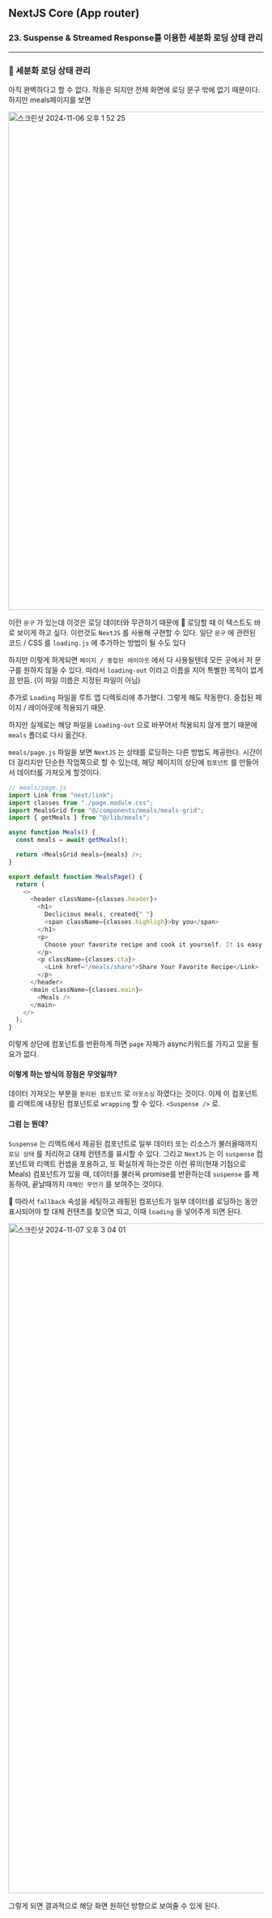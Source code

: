 ## NextJS Core (App router)

### 23. Suspense & Streamed Response를 이용한 세분화 로딩 상태 관리

---

### 📌 세분화 로딩 상태 관리

아직 완벽하다고 할 수 없다.
작동은 되지만 전체 화면에 로딩 문구 밖에 없기 때문이다.
하지만 meals페이지를 보면

<img width="984" alt="스크린샷 2024-11-06 오후 1 52 25" src="https://github.com/user-attachments/assets/1e074b9f-3328-4776-af6c-ef8e28ca14d6">

이런 `문구` 가 있는데 이것은 로딩 데이터와 무관하기 때문에 📍 로딩할 때 이 텍스트도 바로 보이게 하고 싶다. 이런것도 `NextJS` 를 사용해 구현할 수 있다.
일단 `문구` 에 관련된 코드 / CSS 를 `loading.js` 에 추가하는 방법이 될 수도 있다

하지만 이렇게 하게되면 `페이지 / 중첩된 레이아웃` 에서 다 사용될텐데 모든 곳에서 저 문구를 원하지 않을 수 있다. 따라서 `loading-out` 이라고 이름을 지어 특별한 목적이 없게끔 만듬. (이 파일 이름은 지정된 파일이 아님)

추가로 `Loading` 파일을 루트 앱 디렉토리에 추가했다. 그렇게 해도 작동한다. 중첩된 페이지 / 레이아웃에 적용되기 때문.

하지만 실제로는 해당 파일을 `Loading-out` 으로 바꾸어서 적용되지 않게 했기 때문에 `meals` 폴더로 다시 옮긴다.

`meals/page.js` 파일을 보면 `NextJS` 는 상태를 로딩하는 다른 방법도 제공한다.
시간이 더 걸리지만 단순한 작업쪽으로 할 수 있는데, 해당 페이지의 상단에 `컴포넌트` 를 만들어서 데이터를 가져오게 할것이다.

```js
// meals/page.js
import Link from "next/link";
import classes from "./page.module.css";
import MealsGrid from "@/components/meals/meals-grid";
import { getMeals } from "@/lib/meals";

async function Meals() {
  const meals = await getMeals();

  return <MealsGrid meals={meals} />;
}

export default function MealsPage() {
  return (
    <>
      <header className={classes.header}>
        <h1>
          Declicious meals, created{" "}
          <span className={classes.highligh}>by you</span>
        </h1>
        <p>
          Choose your favorite recipe and cook it yourself. It is easy and fun!
        </p>
        <p className={classes.cta}>
          <Link href="/meals/share">Share Your Favorite Recipe</Link>
        </p>
      </header>
      <main className={classes.main}>
        <Meals />
      </main>
    </>
  );
}
```

이렇게 상단에 컴포넌트를 반환하게 하면 `page` 자체가 async키워드를 가지고 있을 필요가 없다.

#### 이렇게 하는 방식의 장점은 무엇일까?

데이터 가져오는 부분을 `분리된 컴포넌트` 로 `아웃소싱` 하였다는 것이다.
이제 이 컴포넌트를 리액트에 내장된 컴포넌트로 `wrapping` 할 수 있다. `<Suspense />` 로.

#### 그럼 <Suspense />는 뭔데?

`Suspense` 는 리액트에서 제공된 컴포넌트로 일부 데이터 또는 리소스가 불러올때까지 `로딩 상태` 를 처리하고 대체 컨텐츠를 표시할 수 있다.
그리고 `NextJS` 는 이 `suspense` 컴포넌트와 리액트 컨셉을 포용하고, 또 확실하게 하는것은 이런 류의(현재 기점으로 Meals) 컴포넌트가 있을 때, 데이터를 불러옥 promise를 반환하는데 `suspense` 를 제동하여, 끝날때까지 `대체인 무언가` 를 보여주는 것이다.

📍 따라서 `fallback` 속성을 세팅하고 래핑된 컴포넌트가 일부 데이터를 로딩하는 동안 표시되어야 할 대체 컨텐츠를 찾으면 되고, 이때 `loading` 을 넣어주게 되면 된다.

<img width="1323" alt="스크린샷 2024-11-07 오후 3 04 01" src="https://github.com/user-attachments/assets/a8492171-2c07-416b-9845-aaf52b233b74">

그렇게 되면 결과적으로 해당 화면 원하던 방향으로 보여줄 수 있게 된다.

